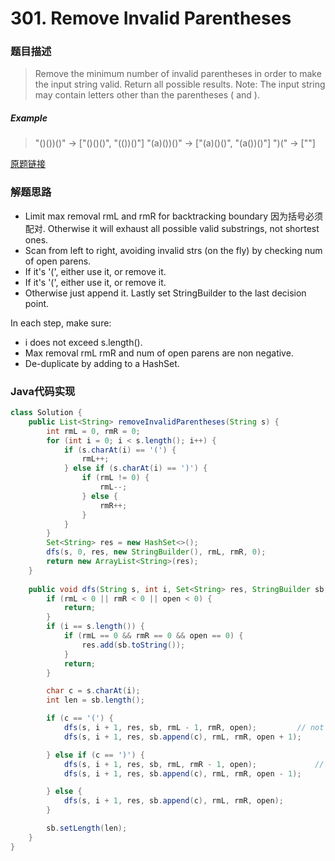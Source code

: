 # 301. Remove Invalid Parentheses
### 题目描述

>Remove the minimum number of invalid parentheses in order to make the input string valid. Return all possible results.
Note: The input string may contain letters other than the parentheses ( and ).

##### Example
>"()())()" -> ["()()()", "(())()"]
"(a)())()" -> ["(a)()()", "(a())()"]
")(" -> [""]

[原题链接](https://leetcode.com/problems/remove-invalid-parentheses/description/)


### 解题思路

- Limit max removal rmL and rmR for backtracking boundary 因为括号必须配对. Otherwise it will exhaust all possible valid substrings, not shortest ones.
- Scan from left to right, avoiding invalid strs (on the fly) by checking num of open parens.
- If it's '(', either use it, or remove it.
- If it's '(', either use it, or remove it.
- Otherwise just append it.
Lastly set StringBuilder to the last decision point.

In each step, make sure:
- i does not exceed s.length().
- Max removal rmL rmR and num of open parens are non negative.
- De-duplicate by adding to a HashSet.

###  Java代码实现

``` java
class Solution {
    public List<String> removeInvalidParentheses(String s) {
        int rmL = 0, rmR = 0;
        for (int i = 0; i < s.length(); i++) {
            if (s.charAt(i) == '(') {
                rmL++;
            } else if (s.charAt(i) == ')') {
                if (rmL != 0) {
                    rmL--;
                } else {
                    rmR++;
                }
            }
        }
        Set<String> res = new HashSet<>();
        dfs(s, 0, res, new StringBuilder(), rmL, rmR, 0);
        return new ArrayList<String>(res);
    }
    
    public void dfs(String s, int i, Set<String> res, StringBuilder sb, int rmL, int rmR, int open) {
        if (rmL < 0 || rmR < 0 || open < 0) {
            return;
        }
        if (i == s.length()) {
            if (rmL == 0 && rmR == 0 && open == 0) {
                res.add(sb.toString());
            }        
            return;
        }

        char c = s.charAt(i); 
        int len = sb.length();

        if (c == '(') {
            dfs(s, i + 1, res, sb, rmL - 1, rmR, open);		    // not use '('
            dfs(s, i + 1, res, sb.append(c), rmL, rmR, open + 1);       // use '('

        } else if (c == ')') {
            dfs(s, i + 1, res, sb, rmL, rmR - 1, open);	            // not use  ')'
            dfs(s, i + 1, res, sb.append(c), rmL, rmR, open - 1);  	    // use ')'

        } else {
            dfs(s, i + 1, res, sb.append(c), rmL, rmR, open);	
        }

        sb.setLength(len);        
    }
}
```